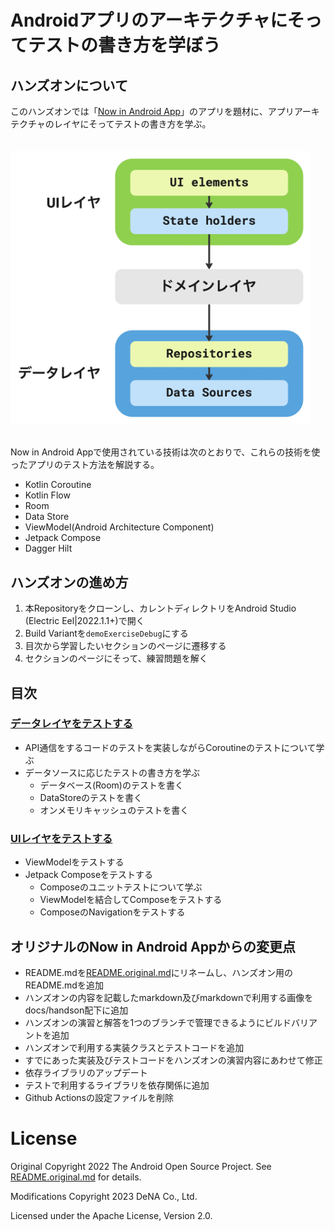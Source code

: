 # Androidアプリのアーキテクチャにそってテストの書き方を学ぼう

## ハンズオンについて 

このハンズオンでは「[Now in Android App](https://github.com/android/nowinandroid)」のアプリを題材に、アプリアーキテクチャのレイヤにそってテストの書き方を学ぶ。<br>
<br>
<br>
<img src="./docs/handson/images/app_architecture.jpg" width="480">
<br>
<br>

Now in Android Appで使用されている技術は次のとおりで、これらの技術を使ったアプリのテスト方法を解説する。

- Kotlin Coroutine
- Kotlin Flow
- Room
- Data Store
- ViewModel(Android Architecture Component)
- Jetpack Compose
- Dagger Hilt

## ハンズオンの進め方

1. 本Repositoryをクローンし、カレントディレクトリをAndroid Studio (Electric Eel|2022.1.1+)で開く
2. Build Variantを`demoExerciseDebug`にする
3. 目次から学習したいセクションのページに遷移する
4. セクションのページにそって、練習問題を解く


## 目次

### [データレイヤをテストする](./docs/handson/DataLayerTest.md)

- API通信をするコードのテストを実装しながらCoroutineのテストについて学ぶ
- データソースに応じたテストの書き方を学ぶ
  - データベース(Room)のテストを書く
  - DataStoreのテストを書く
  - オンメモリキャッシュのテストを書く

### [UIレイヤをテストする](./docs/handson/UILayerTest.md)

- ViewModelをテストする
-  Jetpack Composeをテストする
    - Composeのユニットテストについて学ぶ
    - ViewModelを結合してComposeをテストする
    - ComposeのNavigationをテストする

## オリジナルのNow in Android Appからの変更点

 - README.mdを[README.original.md](./README.original.md)にリネームし、ハンズオン用のREADME.mdを追加
 - ハンズオンの内容を記載したmarkdown及びmarkdownで利用する画像をdocs/handson配下に追加
 - ハンズオンの演習と解答を1つのブランチで管理できるようにビルドバリアントを追加
 - ハンズオンで利用する実装クラスとテストコードを追加
 - すでにあった実装及びテストコードをハンズオンの演習内容にあわせて修正
 - 依存ライブラリのアップデート
 - テストで利用するライブラリを依存関係に追加
 - Github Actionsの設定ファイルを削除

# License

Original Copyright 2022 The Android Open Source Project. See [README.original.md](./README.original.md) for details.

Modifications Copyright 2023 DeNA Co., Ltd.

Licensed under the Apache License, Version 2.0.


